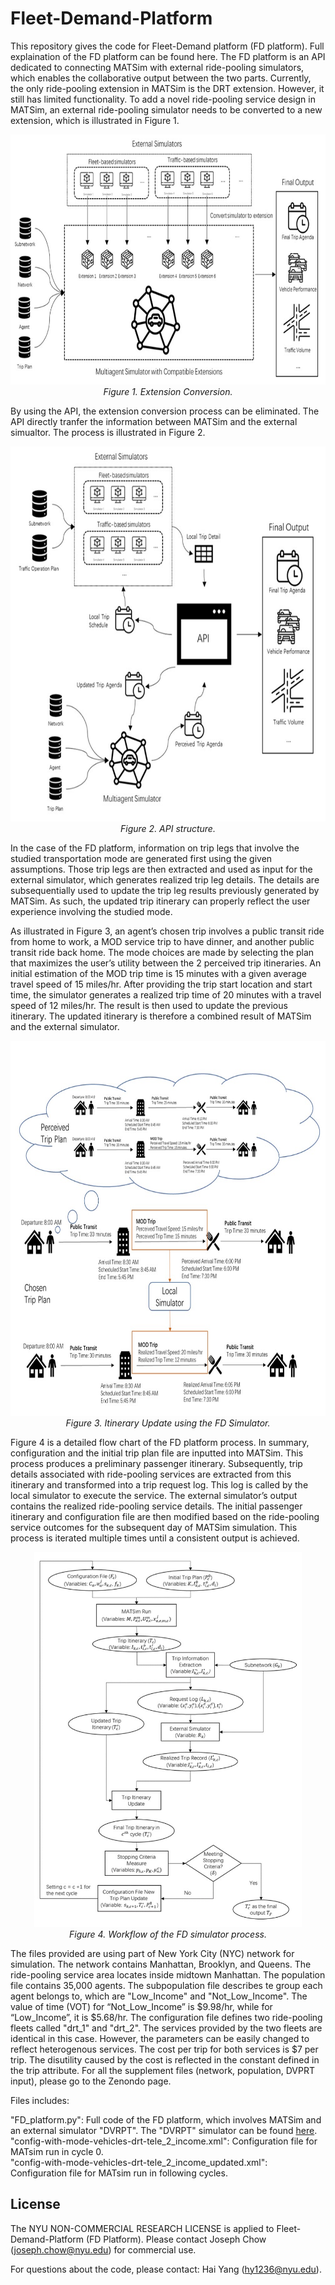 # Fleet-Demand-Platform
This repository gives the code for Fleet-Demand platform (FD platform). Full explaination of the FD platform can be found here. The FD platform is an API dedicated to connecting MATSim with external ride-pooling simulators, which enables the collaborative output between the two parts. Currently, the only ride-pooling extension in MATSim is the DRT extension. However, it still has limited functionality. To add a novel ride-pooling service design in MATSim, an external ride-pooling simulator needs to be converted to a new extension, which is illustrated in Figure 1.

<p align="center">
  <img src="https://github.com/BUILTNYU/Fleet-Demand-Platform/blob/main/Figures/Extension%20Conversion.jpg",width="600" height="400">
  <br>
  <em>Figure 1. Extension Conversion.</em>
</p>

By using the API, the extension conversion process can be eliminated. The API directly tranfer the information between MATSim and the external simualtor. The process is illustrated in Figure 2.

<p align="center">
  <img src="https://github.com/BUILTNYU/Fleet-Demand-Platform/blob/main/Figures/API%20structure.jpg",width="600" height="600">
  <br>
  <em>Figure 2. API structure.</em>
</p>

In the case of the FD platform, information on trip legs that involve the studied transportation mode are generated first using the given assumptions. Those trip legs are then extracted and used as input for the external simulator, which generates realized trip leg details. The details are subsequentially used to update the trip leg results previously generated by MATSim. As such, the updated trip itinerary can properly reflect the user experience involving the studied mode.

As illustrated in Figure 3, an agent’s chosen trip involves a public transit ride from home to work, a MOD service trip to have dinner, and another public transit ride back home. The mode choices are made by selecting the plan that maximizes the user’s utility between the 2 perceived trip itineraries. An initial estimation of the MOD trip time is 15 minutes with a given average travel speed of 15 miles/hr. After providing the trip start location and start time, the simulator generates a realized trip time of 20 minutes with a travel speed of 12 miles/hr. The result is then used to update the previous itinerary. The updated itinerary is therefore a combined result of MATSim and the external simulator.

<p align="center">
  <img src="https://github.com/BUILTNYU/Fleet-Demand-Platform/blob/main/Figures/Itinerary_update.jpg",width="600" height="600">
  <br>
  <em>Figure 3. Itinerary Update using the FD Simulator.</em>
</p>

Figure 4 is a detailed flow chart of the FD platform process. In summary, configuration and the initial trip plan file are inputted into MATSim. This process produces a preliminary passenger itinerary. Subsequently, trip details associated with ride-pooling services are extracted from this itinerary and transformed into a trip request log. This log is called by the local simulator to execute the service. The external simulator’s output contains the realized ride-pooling service details. The initial passenger itinerary and configuration file are then modified based on the ride-pooling service outcomes for the subsequent day of MATSim simulation. This process is iterated multiple times until a consistent output is achieved.

<p align="center">
  <img src="https://github.com/BUILTNYU/Fleet-Demand-Platform/blob/main/Figures/Flowchart.jpg",width="300" height="600">
  <br>
  <em>Figure 4. Workflow of the FD simulator process.</em>
</p>

The files provided are using part of New York City (NYC) network for simulation. The network contains Manhattan, Brooklyn, and Queens. The ride-pooling service area locates inside midtown Manhattan. The population file contains 35,000 agents. The subpopulation file describes te group each agent belongs to, which are "Low_Income" and "Not_Low_Income". The value of time (VOT) for “Not_Low_Income” is $9.98/hr, while for “Low_Income”, it is $5.68/hr. The configuration file defines two ride-pooling fleets called "drt_1" and "drt_2". The services provided by the two fleets are identical in this case. However, the parameters can be easily changed to reflect heterogenous services. The cost per trip for both services is $7 per trip. The disutility caused by the cost is reflected in the constant defined in the trip attribute. For all the supplement files (network, population, DVPRT input), please go to the Zenondo page.

Files includes:

"FD_platform.py": Full code of the FD platform, which involves MATSim and an external simulator "DVRPT". The "DVRPT" simulator can be found [here](https://github.com/BUILTNYU/ridepooling-with-transfers).<br>
"config-with-mode-vehicles-drt-tele_2_income.xml": Configuration file for MATsim run in cycle 0.<br>
"config-with-mode-vehicles-drt-tele_2_income_updated.xml": Configuration file for MATsim run in following cycles.<br>

## License
The NYU NON-COMMERCIAL RESEARCH LICENSE is applied to Fleet-Demand-Platform (FD Platform). Please contact Joseph Chow (joseph.chow@nyu.edu) for commercial use.

For questions about the code, please contact: Hai Yang (hy1236@nyu.edu).
